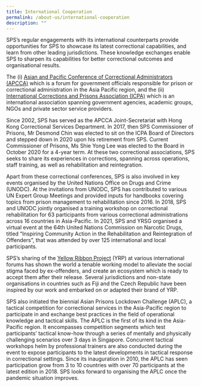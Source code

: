```yaml
---
title: International Cooperation
permalink: /about-us/international-cooperation
description: ""
---
```

SPS’s regular engagements with its international counterparts provide opportunities for SPS to showcase its latest correctional capabilities, and learn from other leading jurisdictions. These knowledge exchanges enable SPS to sharpen its capabilities for better correctional outcomes and organisational results.

The (i) [Asian and Pacific Conference of Correctional Administrators (APCCA)](http://www.apcca.org/) which is a forum for government officials responsible for prison or correctional administration in the Asia Pacific region, and the (ii) [International Corrections and Prisons Association (ICPA)](http://icpa.org/) which is an international association spanning government agencies, academic groups, NGOs and private sector service providers.

Since 2002, SPS has served as the APCCA Joint-Secretariat with Hong Kong Correctional Services Department. In 2017, then SPS Commissioner of Prisons, Mr Desmond Chin was elected to sit on the ICPA Board of Directors and stepped down in 2020 upon his retirement from SPS. Current Commissioner of Prisons, Ms Shie Yong Lee was elected to the Board in October 2020 for a 4-year term. At these two correctional associations, SPS seeks to share its experiences in corrections, spanning across operations, staff training, as well as rehabilitation and reintegration.

Apart from these correctional conferences, SPS is also involved in key events organised by the United Nations Office on Drugs and Crime (UNODC). At the invitations from UNODC, SPS has contributed to various UN Expert Group Meetings and provided inputs for handbooks covering topics from prison management to rehabilitation since 2016. In 2018, SPS and UNODC jointly organised a training workshop on correctional rehabilitation for 63 participants from various correctional administrations across 16 countries in Asia-Pacific. In 2021, SPS and YRSG organised a virtual event at the 64th United Nations Commission on Narcotic Drugs, titled “Inspiring Community Action in the Rehabilitation and Reintegration of Offenders”, that was attended by over 125 international and local participants.

SPS’s sharing of the [Yellow Ribbon Project](http://www.yellowribbon.org.sg/) (YRP) at various international forums has shown the world a tenable working model to alleviate the social stigma faced by ex-offenders, and create an ecosystem which is ready to accept them after their release. Several jurisdictions and non-state organisations in countries such as Fiji and the Czech Republic have been inspired by our work and embarked on or adapted their brand of YRP.

SPS also initiated the biennial Asian Prisons Lockdown Challenge (APLC), a tactical competition for correctional services in the Asia-Pacific region to participate in and exchange best practices in the field of operational knowledge and tactical skills. The APLC is the first of its kind in the Asia-Pacific region. It encompasses competition segments which test participants’ tactical know-how through a series of mentally and physically challenging scenarios over 3 days in Singapore. Concurrent tactical workshops helm by professional trainers are also conducted during the event to expose participants to the latest developments in tactical response in correctional settings. Since its inauguration in 2010, the APLC has seen participation grow from 3 to 10 countries with over 70 participants at the latest edition in 2018. SPS looks forward to organising the APLC once the pandemic situation improves.